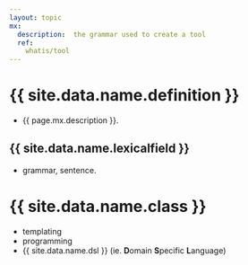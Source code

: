 ```yaml
---
layout: topic
mx:
  description:  the grammar used to create a tool
  ref:
    whatis/tool
---
```




# {{ site.data.name.definition }}
- {{ page.mx.description }}.

## {{ site.data.name.lexicalfield }}
- grammar, sentence.

# {{ site.data.name.class }}
- templating
- programming
- {{ site.data.name.dsl }} (ie. **D**omain **S**pecific **L**anguage)
